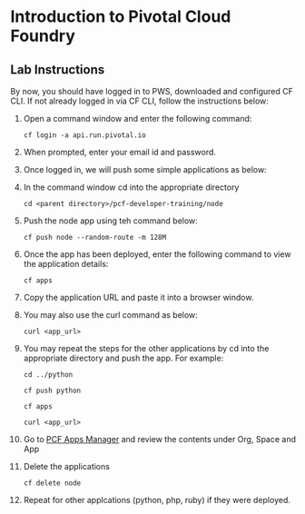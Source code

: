 # Introduction to Pivotal Cloud Foundry

## Lab Instructions

By now, you should have logged in to PWS, downloaded and configured CF CLI. If not already logged in via CF CLI, follow the instructions below:

1. Open a command window and enter the following command:

   ``cf login -a api.run.pivotal.io``

2. When prompted, enter your email id and password.
3. Once logged in, we will push some simple applications as below:
4. In the command window cd into the appropriate directory

    ```cd <parent directory>/pcf-developer-training/node```
5. Push the node app using teh command below:

    ```cf push node --random-route -m 128M```
    
6. Once the app has been deployed, enter the following command to view the application details:

    ```cf apps```

7. Copy the application URL and paste it into a browser window.
8. You may also use the curl command as below:

    ```curl <app_url>```

9. You may repeat the steps for the other applications by cd into the appropriate directory and push the app. For example:

    ```cd ../python```
    
    ```cf push python```
    
    ```cf apps```
    
    ```curl <app_url>```
    
10. Go to [PCF Apps Manager](https://console.run.pivotal.io) and review the contents under Org, Space and App
11. Delete the applications

     ```cf delete node```

12. Repeat for other applcations (python, php, ruby) if they were deployed.

